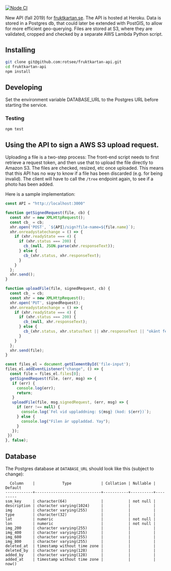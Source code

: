 [![Node CI](https://github.com/fruktkartan/fruktkartan-api/workflows/Node%20CI/badge.svg)](https://github.com/fruktkartan/fruktkartan-api/actions)

New API (fall 2019) for [fruktkartan.se](http://fruktkartan.se). The API is hosted at Heroku. Data is stored in a Postgres db, that could later be extended with PostGIS, to allow for more efficient geo-querying. Files are stored at S3, where they are validated, cropped and checked by a separate AWS Lambda Python script.

## Installing

```sh
git clone git@github.com:rotsee/fruktkartan-api.git
cd fruktkartan-api
npm install
```

## Developing

Set the environment variable DATABASE_URL to the Postgres URL before starting the service.


### Testing

```sh
npm test
```

## Using the API to sign a AWS S3 upload request.

Uploading a file is a two-step process: The front-end script needs to first retrieve a request token, and then use that to upload the file directly to Amazon S3. The files are checked, resized, etc once uploaded. This means that this API has no way to know if a file has been discarded (e.g. for being invalid). The client will have to call the `/tree` endpoint again, to see if a photo has been added.

Here is a sample implementation:

```javascript
const API = "http://localhost:3000"

function getSignedRequest(file, cb) {
  const xhr = new XMLHttpRequest();
  const cb_ = cb;
  xhr.open('POST', `${API}/sign?file-name=${file.name}`);
  xhr.onreadystatechange = () => {
    if (xhr.readyState === 4) {
      if (xhr.status === 200) {
        cb_(null, JSON.parse(xhr.responseText));
      } else {
        cb_(xhr.status, xhr.responseText);
      }
    }
  };
  xhr.send();
}

function uploadFile(file, signedRequest, cb) {
  const cb_ = cb;
  const xhr = new XMLHttpRequest();
  xhr.open('PUT', signedRequest);
  xhr.onreadystatechange = () => {
    if (xhr.readyState === 4) {
      if (xhr.status === 200) {
        cb_(null, xhr.responseText);
      } else {
        cb_(xhr.status, xhr.statusText || xhr.responseText || "okänt fel");
      }
    }
  };
  xhr.send(file);
}

const files_el = document.getElementById('file-input');
files_el.addEventListener("change", () => {
  const file = files_el.files[0];
  getSignedRequest(file, (err, msg) => {
   if (err) {
     console.log(err);
     return;
   }
   uploadFile(file, msg.signedRequest, (err, msg) => {
     if (err !== null) {
       console.log(`Fel vid uppladdning: ${msg} (kod: ${err})`);
     } else {
       console.log("Filen är uppladdad. Yay");
     }
   });
 })  
}, false);

```

## Database
The Postgres database at  `DATABASE_URL` should look like this (subject to change):

```
  Column    |            Type             | Collation | Nullable | Default 
------------+-----------------------------+-----------+----------+---------
ssm_key     | character(64)               |           | not null | 
description | character varying(1024)     |           |          | 
img         | character varying(255)      |           |          | 
type        | character(32)               |           |          | 
lat         | numeric                     |           | not null | 
lon         | numeric                     |           | not null | 
img_200     | character varying(255)      |           |          | 
img_400     | character varying(255)      |           |          | 
img_600     | character varying(255)      |           |          | 
img_800     | character varying(255)      |           |          | 
deleted_at  | timestamp without time zone |           |          | 
deleted_by  | character varying(128)      |           |          | 
added_by    | character varying(128)      |           |          | 
added_at    | timestamp without time zone |           |          | now()
```
